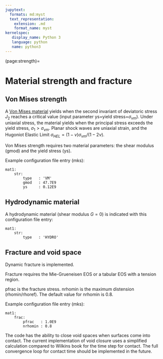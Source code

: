 ```yaml
---
jupytext:
  formats: md:myst
  text_representation:
    extension: .md
    format_name: myst
kernelspec:
   display_name: Python 3
   language: python
   name: python3
---
```



(page:strength)=
# Material strength and fracture

## Von Mises strength

A <a href="https://en.wikipedia.org/wiki/Von_Mises_yield_criterion">Von Mises material</a> yields when the second invariant of deviatoric stress 
$J_{2}$ reaches a critical value (input parameter ys=yield stress=$\sigma_{vm}$). Under uniaxial stress, the material yields when the principal stress exceeds the yield stress, $\sigma_1 > \sigma_{vm}$. Planar shock waves are uniaxial strain, and the Hugoniot Elastic Limit $\sigma_{HEL} = (1-\nu) \sigma_{vm} / (1-2\nu)$.


Von Mises strength requires two material parameters: the shear modulus (gmod) and the yield stress (ys).

Example configuration file entry (mks):
```
mat1:
    str:
        type   : 'VM'
        gmod   : 47.7E9
        ys     : 0.12E9
```



## Hydrodynamic material

A hydrodynamic material (shear modulus $G=0$) is indicated with this configuration file entry:
```
mat1:
    str:
        type   : 'HYDRO'
```

## Fracture and void space

Dynamic fracture is implemented.

Fracture requires the Mie-Grueneisen EOS or a tabular EOS with a tension region.

pfrac is the fracture stress. nrhomin is the maximum distension (rhomin/rhoref). The default value for nrhomin is 0.8.

Example configuration file entry (mks):
```
mat1:
    frac:
        pfrac   : 1.0E9
        nrhomin : 0.8
```

The code has the ability to close void spaces when surfaces come into contact. 
The current implementation of void closure uses a simplified calculation compared to Wilkins book for the time step for contact.
The full convergence loop for contact time should be implemented in the future.
